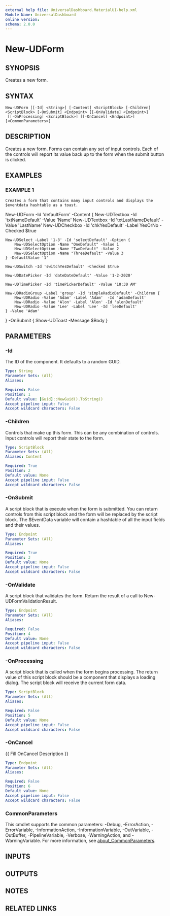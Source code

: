```yaml
---
external help file: UniversalDashboard.MaterialUI-help.xml
Module Name: UniversalDashboard
online version:
schema: 2.0.0
---
```


# New-UDForm

## SYNOPSIS
Creates a new form.

## SYNTAX

```
New-UDForm [[-Id] <String>] [-Content] <ScriptBlock> [-Children] <ScriptBlock> [-OnSubmit] <Endpoint> [[-OnValidate] <Endpoint>]
 [[-OnProcessing] <ScriptBlock>] [[-OnCancel] <Endpoint>] [<CommonParameters>]
```

## DESCRIPTION
Creates a new form.
Forms can contain any set of input controls.
Each of the controls will report its value back up to the form when the submit button is clicked.

## EXAMPLES

### EXAMPLE 1
```
Creates a form that contains many input controls and displays the $eventdata hashtable as a toast.
```

New-UDForm -Id 'defaultForm' -Content {
    New-UDTextbox -Id 'txtNameDefault' -Value 'Name'
    New-UDTextbox -Id 'txtLastNameDefault' -Value 'LastName'
    New-UDCheckbox -Id 'chkYesDefault' -Label YesOrNo -Checked $true

    New-UDSelect -Label '1-3' -Id 'selectDefault' -Option {
        New-UDSelectOption -Name "OneDefault" -Value 1
        New-UDSelectOption -Name "TwoDefault" -Value 2
        New-UDSelectOption -Name "ThreeDefault" -Value 3
    } -DefaultValue '1'

    New-UDSwitch -Id 'switchYesDefault' -Checked $true

    New-UDDatePicker -Id 'dateDateDefault' -Value '1-2-2020'

    New-UDTimePicker -Id 'timePickerDefault' -Value '10:30 AM'

    New-UDRadioGroup -Label 'group' -Id 'simpleRadioDefault' -Children {
        New-UDRadio -Value 'Adam' -Label 'Adam'  -Id 'adamDefault'
        New-UDRadio -Value 'Alon' -Label 'Alon' -Id 'alonDefault'
        New-UDRadio -Value 'Lee' -Label 'Lee' -Id 'leeDefault'
    } -Value 'Adam'
} -OnSubmit {
    Show-UDToast -Message $Body
}

## PARAMETERS

### -Id
The ID of the component.
It defaults to a random GUID.

```yaml
Type: String
Parameter Sets: (All)
Aliases:

Required: False
Position: 1
Default value: [Guid]::NewGuid().ToString()
Accept pipeline input: False
Accept wildcard characters: False
```

### -Children
Controls that make up this form.
This can be any combination of controls.
Input controls will report their state to the form.

```yaml
Type: ScriptBlock
Parameter Sets: (All)
Aliases: Content

Required: True
Position: 2
Default value: None
Accept pipeline input: False
Accept wildcard characters: False
```

### -OnSubmit
A script block that is execute when the form is submitted.
You can return controls from this script block and the form will be replaced by the script block.
The $EventData variable will contain a hashtable of all the input fields and their values.

```yaml
Type: Endpoint
Parameter Sets: (All)
Aliases:

Required: True
Position: 3
Default value: None
Accept pipeline input: False
Accept wildcard characters: False
```

### -OnValidate
A script block that validates the form.
Return the result of a call to New-UDFormValidationResult.

```yaml
Type: Endpoint
Parameter Sets: (All)
Aliases:

Required: False
Position: 4
Default value: None
Accept pipeline input: False
Accept wildcard characters: False
```

### -OnProcessing
A script block that is called when the form begins processing.
The return value of this script block should be a component that displays a loading dialog.
The script block will receive the current form data.

```yaml
Type: ScriptBlock
Parameter Sets: (All)
Aliases:

Required: False
Position: 5
Default value: None
Accept pipeline input: False
Accept wildcard characters: False
```

### -OnCancel
{{ Fill OnCancel Description }}

```yaml
Type: Endpoint
Parameter Sets: (All)
Aliases:

Required: False
Position: 6
Default value: None
Accept pipeline input: False
Accept wildcard characters: False
```

### CommonParameters
This cmdlet supports the common parameters: -Debug, -ErrorAction, -ErrorVariable, -InformationAction, -InformationVariable, -OutVariable, -OutBuffer, -PipelineVariable, -Verbose, -WarningAction, and -WarningVariable. For more information, see [about_CommonParameters](http://go.microsoft.com/fwlink/?LinkID=113216).

## INPUTS

## OUTPUTS

## NOTES

## RELATED LINKS
